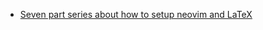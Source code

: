 
* [Seven part series about how to setup neovim and LaTeX](https://www.ejmastnak.com/tutorials/vim-latex/prerequisites/)
